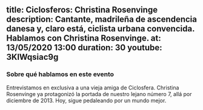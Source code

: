 title: Ciclosferos: Christina Rosenvinge
description: Cantante, madrileña de ascendencia danesa y, claro está, ciclista urbana convencida. Hablamos con Christina Rosenvinge. 
at: 13/05/2020 13:00
duration: 30
youtube: 3KlWqsiac9g
----
### Sobre qué hablamos en este evento

Entrevistamos en exclusiva a una vieja amiga de Ciclosfera. Christina Rosenvinge ya protagonizó la portada de nuestro lejano número 7, allá por diciembre de 2013. Hoy, sigue pedaleando por un mundo mejor. 
